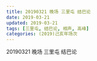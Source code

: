 ```yaml
---
title: 20190321 晚场 三里屯 结巴论
date: 2019-03-21
updated: 2019-03-21
tags: [三里屯, 结巴论, 相声, 高峰]
categories: (2019)己亥年场次
---
```

20190321 晚场 三里屯 结巴论